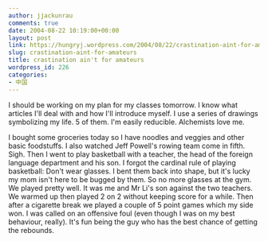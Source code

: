 ```yaml
---
author: jjackunrau
comments: true
date: 2004-08-22 10:19:00+00:00
layout: post
link: https://hungryj.wordpress.com/2004/08/22/crastination-aint-for-amateurs/
slug: crastination-aint-for-amateurs
title: crastination ain't for amateurs
wordpress_id: 226
categories:
- 中国
---
```


I should be working on my plan for my classes tomorrow.  I know what articles I'll deal with and how I'll introduce myself. I use a series of drawings symbolizing my life.  5 of them.  I'm easily reducible.  Alchemists love me.
  

  
I bought some groceries today so I have noodles and veggies and other basic foodstuffs.  I also watched Jeff Powell's rowing team come in fifth.  Sigh.  Then I went to play basketball with a teacher, the head of the foreign language department and his son.  I forgot the cardinal rule of playing basketball: Don't wear glasses. I bent them back into shape, but it's lucky my mom isn't here to be bugged by them.  So no more glasses at the gym.  We played pretty well.  It was me and Mr Li's son against the two teachers.  We warmed up then played 2 on 2 without keeping score for a while. Then after a cigarette break we played a couple of 5 point games which my side won.  I was called on an offensive foul (even though I was on my best behaviour, really).  It's fun being the guy who has the best chance of getting the rebounds.
